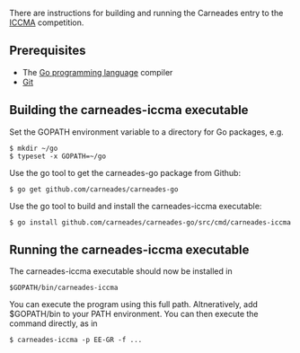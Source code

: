 
There are instructions for building and running the Carneades entry to
the [ICCMA](http://argumentationcompetition.org/index.html)
competition.

## Prerequisites

- The [Go programming language](http://golang.org/) compiler
- [Git](http://git-scm.com/)

## Building the carneades-iccma executable

Set the GOPATH environment variable to a directory for Go packages, e.g.

    $ mkdir ~/go
	$ typeset -x GOPATH=~/go

Use the go tool to get the carneades-go package from Github:

    $ go get github.com/carneades/carneades-go

Use the go tool to build and install the carneades-iccma executable:
 
    $ go install github.com/carneades/carneades-go/src/cmd/carneades-iccma
	
## Running the carneades-iccma executable

The carneades-iccma executable should now be installed in

    $GOPATH/bin/carneades-iccma

You can execute the program using this full path. Altneratively, add
$GOPATH/bin to your PATH environment. You can then execute the command
directly, as in

    $ carneades-iccma -p EE-GR -f ...


	









